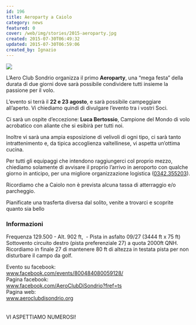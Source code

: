```yaml
---
id: 196
title: Aeroparty a Caiolo
category: news
featured: 0
cover: /web/img/stories/2015-aeroparty.jpg
created: 2015-07-30T06:49:32
updated: 2015-07-30T06:59:06
created_by: Ignazio
---
```


<a href="/web/img/stories/2015-aeroparty.jpg" target="_blank">
    <img class="float-start mr-3 w-[300px]" src="/web/img/stories/2015-aeroparty.jpg"/>
</a>

L’Aero Club Sondrio organizza il primo <strong>Aeroparty</strong>, una “mega festa” della durata di due giorni dove sarà possibile condividere tutti insieme la passione per il volo.

L’evento si terrà il <strong>22 e 23 agosto</strong>, e sarà possibile campeggiare all’aperto. Vi chiediamo quindi di divulgare l’evento tra i vostri Soci.

Ci sarà un ospite d’eccezione: <strong>Luca Bertossio</strong>, Campione del Mondo di volo acrobatico con aliante che si esibirà per tutti noi.

Inoltre vi sarà una ampia esposizione di velivoli di ogni tipo, ci sarà tanto intrattenimento e, da tipica accoglienza valtellinese, vi aspetta un’ottima cucina.

Per tutti gli equipaggi che intendono raggiungerci col proprio mezzo, chiediamo solamente di avvisare il proprio l’arrivo in aeroporto con qualche giorno in anticipo, per una migliore organizzazione logistica (<a href="tel:0342%20355203" target="_blank">0342.355203</a>).

Ricordiamo che a Caiolo non è prevista alcuna tassa di atterraggio e/o parcheggio.

Pianificate una trasferta diversa dal solito, venite a trovarci e scoprite quanto sia bello

<h3>Informazioni</h3>

Frequenza 129.500 -
Alt. 902 ft,  -
</span>
Pista in asfalto 09/27 (3444 ft x 75 ft)
<br/>
Sottovento circuito destro (pista preferenziale 27) a quota 2000ft QNH.
<br/>
Ricordiamo in finale 27 di mantenere 80 ft di altezza in testata pista per non disturbare il campo da golf.

<div class="grid grid-cols-[auto,1fr]">
    <div class="mx-1">Evento su facebook:</div>
    <div class="mx-1"><a href="https://www.facebook.com/events/800484080059128/" target="_blank">www.facebook.com/events/800484080059128/</a></div>
    <div class="mx-1">Pagina facebook:</div>
    <div class="mx-1"><a href="https://www.facebook.com/AeroClubDiSondrio?fref=ts" target="_blank">www.facebook.com/AeroClubDiSondrio?fref=ts</a></div>
    <div class="mx-1">Pagina web:</div>
    <div class="mx-1"><a href="https://www.aeroclubdisondrio.org/" target="_blank">www.aeroclubdisondrio.org</a></div>
</div>

<br/>
<br/>
VI ASPETTIAMO NUMEROSI!
